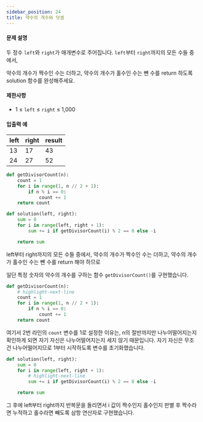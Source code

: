 ```yaml
---
sidebar_position: 24
title: 약수의 개수와 덧셈
---
```


#### 문제 설명

두 정수 `left`와 `right`가 매개변수로 주어집니다. `left`부터 `right`까지의 모든 수들 중에서,

약수의 개수가 짝수인 수는 더하고, 약수의 개수가 홀수인 수는 뺀 수를 return 하도록 solution 함수를 완성해주세요.

#### 제한사항

- 1 ≤ `left` ≤ `right` ≤ 1,000

#### 입출력 예

| left | right | result |
| ---- | ----- | ------ |
| 13   | 17    | 43     |
| 24   | 27    | 52     |

```python title='첫 번째 풀이' showLineNumbers
def getDivisorCount(n):
    count = 1
    for i in range(1, n // 2 + 1):
        if n % i == 0:
            count += 1
    return count

def solution(left, right):
    sum = 0
    for i in range(left, right + 1):
        sum += i if getDivisorCount(i) % 2 == 0 else -i

    return sum
```

left부터 right까지의 모든 수들 중에서, 약수의 개수가 짝수인 수는 더하고,
약수의 개수가 홀수인 수는 뺀 수를 return 해야 하므로

일단 특정 숫자의 약수의 개수를 구하는 함수 `getDivisorCount()`를 구현했습니다.

```python showLineNumbers
def getDivisorCount(n):
    # highlight-next-line
    count = 1
    for i in range(1, n // 2 + 1):
        if n % i == 0:
            count += 1
    return count
```

여기서 2번 라인의 `count` 변수를 1로 설정한 이유는,
n의 절반까지만 나누어떨어지는지 확인하게 되면 자기 자신은 나누어떨어지는지 세지 않기 때문입니다.
자기 자신은 무조건 나누어떨어지므로 1부터 시작하도록 변수를 초기화했습니다.

```python showLineNumbers
def solution(left, right):
    sum = 0
    for i in range(left, right + 1):
        # highlight-next-line
        sum += i if getDivisorCount(i) % 2 == 0 else -i

    return sum
```

그 후에 left부터 right까지 반복문을 돌리면서
i 값이 짝수인지 홀수인지 판별 후 짝수라면 누적하고 홀수라면 빼도록 삼항 연산자로 구현했습니다.
